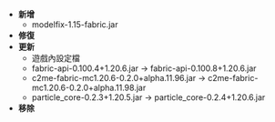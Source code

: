 - **新增**
    - modelfix-1.15-fabric.jar
- **修復**
- **更新**
    - 遊戲內設定檔
    - fabric-api-0.100.4+1.20.6.jar -> fabric-api-0.100.8+1.20.6.jar
    - c2me-fabric-mc1.20.6-0.2.0+alpha.11.96.jar -> c2me-fabric-mc1.20.6-0.2.0+alpha.11.98.jar
    - particle_core-0.2.3+1.20.5.jar -> particle_core-0.2.4+1.20.6.jar
- **移除**